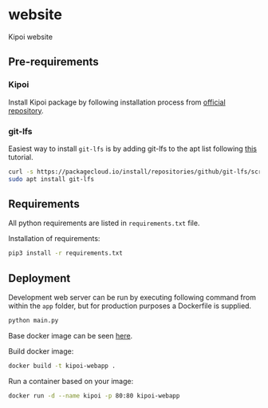 # website

Kipoi website

## Pre-requirements

### Kipoi

Install Kipoi package by following installation process from [official repository](https://github.com/kipoi/kipoi).

### git-lfs

Easiest way to install `git-lfs` is by adding git-lfs to the apt list following [this](https://packagecloud.io/github/git-lfs/install) tutorial.

```bash
curl -s https://packagecloud.io/install/repositories/github/git-lfs/script.deb.sh | sudo bash
sudo apt install git-lfs
```

## Requirements

All python requirements are listed in `requirements.txt` file.

Installation of requirements:

```bash
pip3 install -r requirements.txt
```

## Deployment

Development web server can be run by executing following command from within the `app` folder, but for production purposes a Dockerfile is supplied.

```bash
python main.py
```

Base docker image can be seen [here](https://github.com/tiangolo/uwsgi-nginx-flask-docker).

Build docker image:

```bash
docker build -t kipoi-webapp .
```

Run a container based on your image:

```bash
docker run -d --name kipoi -p 80:80 kipoi-webapp
```
